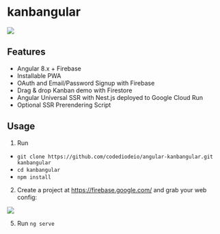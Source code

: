 <p align="center">
</p>

# kanbangular



![](https://firebasestorage.googleapis.com/v0/b/angular-voxer.appspot.com/o/demo-gif.gif?alt=media&token=dadcdb72-eb58-4903-b6b8-c741c27a08c4)

## Features

- Angular 8.x + Firebase
- Installable PWA
- OAuth and Email/Password Signup with Firebase
- Drag & drop Kanban demo with Firestore
- Angular Universal SSR with Nest.js deployed to Google Cloud Run
- Optional SSR Prerendering Script

## Usage

1.  Run

- `git clone https://github.com/codediodeio/angular-kanbangular.git kanbangular`
- `cd kanbangular`
- `npm install`

2.  Create a project at https://firebase.google.com/ and grab your web config:

![](https://firebasestorage.googleapis.com/v0/b/kanbangular-96e46.appspot.com/o/project-config.PNG?alt=media&token=5eabb205-7ba2-4fc3-905f-e9547055e754)


5.  Run `ng serve`
